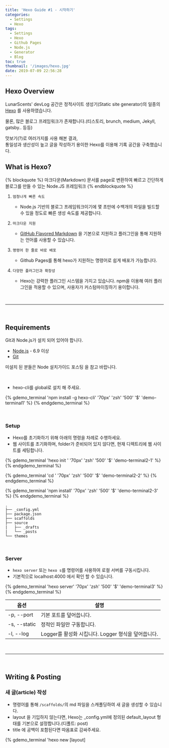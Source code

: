 ```yaml
---
title: 'Hexo Guide #1 - 시작하기'
categories:
  - Settings
  - Hexo
tags:
  - Settings
  - Hexo
  - Github Pages
  - Node.js
  - Generator
  - Blog
toc: true
thumbnail: '/images/hexo.jpg'
date: 2019-07-09 22:56:28
---
```


## Hexo Overview

LunarScents' devLog 공간은 정적사이트 생성기(Static site generator)의 일종의 [Hexo](https://hexo.io/) 를 사용하였습니다.

물론, 많은 블로그 프레임워크가 존재합니다.(티스토리, brunch, medium, Jekyll, gatsby.. 등등)

맛보기(?)로 여러가지를 사용 해본 결과,<br/>
통일성과 생산성이 높고 글을 작성하기 용이한 Hexo를 이용해 기록 공간을 구축했습니다.
<br/>

<!-- more -->

## What is Hexo?

{% blockquote %}
마크다운(Markdown) 문서를 page로 변환하여 빠르고 간단하게 블로그를 만들 수 있는 Node.JS 프레임워크
{% endblockquote %}

1.  `엄청나게 빠른 속도`  
	- Node.js 기반의 블로그 프레임워크이기에 몇 초만에 수백개의 파일을 빌드할 수 있을 정도로 빠른 생성 속도를 제공합니다.

2.  `마크다운 지원`  
	- [GitHub Flavored Markdown](https://github.github.com/gfm/) 을 기본으로 지원하고 플러그인을 통해 지원하는 언어를 사용할 수 있습니다.

3.  `명령어 한 줄로 바로 배포`  
	- Github Pages를 통해 hexo가 지원하는 명령어로 쉽게 배포가 가능합니다.

4.  `다양한 플러그인과 확장성`  
	- Hexo는 강력한 플러그인 시스템을 가지고 있습니다. npm을 이용해 여러 플러그인을 적용할 수 있으며, 사용자가 커스텀마이징하기 용이합니다.

<br/>

---

<br/>

## Requirements

Git과 Node.js가 설치 되어 있어야 합니다.

- [Node.js](https://nodejs.org/en/) - 6.9 이상  
- [Git](https://git-scm.com/)

미설치 된 분들은 Node 설치가이드 포스팅 을 참고 바랍니다.

<br/>

- hexo-cli를 global로 설치 해 주세요.

{% gdemo_terminal 'npm install -g hexo-cli' '70px' 'zsh' '500' '$' 'demo-terminal1' %}
{% endgdemo_terminal %}

<br/>

### Setup
- Hexo를 초기화하기 위해 아래의 명령을 차례로 수행하세요.
- 웹 사이트를 초기화하며, folder가 준비되어 있지 않다면, 현재 디렉트리에 웹 사이트를 세팅합니다.

{% gdemo_terminal 'hexo init <folder>' '70px' 'zsh' '500' '$' 'demo-terminal2-1' %}
{% endgdemo_terminal %}  <br/>

{% gdemo_terminal 'cd <folder>' '70px' 'zsh' '500' '$' 'demo-terminal2-2' %}
{% endgdemo_terminal %}  <br/>

{% gdemo_terminal 'npm install' '70px' 'zsh' '500' '$' 'demo-terminal2-3' %}
{% endgdemo_terminal %}


```
.
├── _config.yml
├── package.json
├── scaffolds
├── source
|   ├── _drafts
|   └── _posts
└── themes
```

<br/>


### Server
- `hexo server` 또는 `hexo s`를 명령어를 사용하여 로컬 서버를 구동시킵니다.
- 기본적으로 localhost:4000 에서 확인 할 수 있습니다.

{% gdemo_terminal 'hexo server' '70px' 'zsh' '500' '$' 'demo-terminal3' %}
{% endgdemo_terminal %}

| 옵션 | 설명 | 
| --- | --- | 
| -p, --port | 기본 포트를 덮어씁니다. |
| -s, --static | 정적인 파일만 구동합니다. |
| -l, --log | Logger를 활성화 시킵니다. Logger 형식을 덮어씁니다. |

<br/>

---

<br/>

## Writing & Posting  

### 새 글(article) 작성   
- 명령어를 통해 `/scaffolds/`의 md 파일을 스캐폴딩하여 새 글을 생성할 수 있습니다.
- layout 을 기입하지 않는다면, Hexo는 _config.yml에 정의된 default_layout 형태를 기본으로 설정합니다.(디폴트: post)
- title 에 공백이 포함된다면 따옴표로 감싸주세요.

{% gdemo_terminal 'hexo new [layout] <title>' '70px' 'zsh' '500' '$' 'demo-terminal4' %}
{% endgdemo_terminal %}


| 레이아웃 | 경로 | 
| --- | --- | 
| post | source/_posts |
| page | source |
| page | source/_drafts |


```terminal
.
└── source
   ├── _drafts
   └── _posts
      └── <title>.md
```  

<br/>

### Front-matter
- Front-matter는 파일 시작 시 YAML 또는 JSON 형태로 작성하여 게시물에 대한 환경 설정을 할 수 있습니다.

{% codeblock hello-lunarscents.md %}
---
title: Hello, LunarScents!
categories: 
  - Tools
tags: 
  - blog
  - Hexo
date: 2019-05-29 00:02:39
---
{% endcodeblock %}


| 설정 | 설명 | 기본 값 |
| --- | --- | --- | 
| layout | 레이아웃 |  |
| title | 타이틀 |  |
| date | 발행일 | 파일이 생성된 날짜 |
| updated | 갱신일 | 파일이 업로드된 날짜 |
| comments | 포스트에서 comment 기능을 사용할지 여부	true |  |
| tags | 태그 (page에서는 사용 불가능)	 |  |
| categories | 카테고리 (page에서는 사용 불가능)	 |  |
| permalink | 포스트의 기본 permalink를 override합니다.	 |  |

- 더 자세한 내용은 [Front-matter](https://hexo.io/docs/front-matter.html)에서 참고바랍니다.

<br/>

### Publish
- 작성한 내용을 배포합니다.
- draft 레이아웃을 이용하여 작성했다면 publish를 이용해 post 형태로 발행합니다.
{% gdemo_terminal 'hexo publish' '70px' 'zsh' '500' '$' 'demo-terminal5' %}
{% endgdemo_terminal %}

<br/>

### Generating
- `hexo generate` 또는 `hexo g`를 명령어를 사용하여 쉽고 빠르게 정적인 파일을 생성할 수 있습니다.
- public 폴더에서 생성된 파일들을 확인할 수 있습니다.
{% gdemo_terminal 'hexo generate' '70px' 'zsh' '500' '$' 'demo-terminal6' %}
{% endgdemo_terminal %}

<br/>

---

<br/>

## Deployment
- Generating으로 만들어진 정적 파일들을 원하는 서비스를 이용하여 배포 및 호스팅 할 수 있습니다.
    - [Github pages](https://pages.github.com/)
    - [Netlify](http://netlify.com/)
    - [Heroku](https://www.heroku.com/) 
    - [Amazon S3](https://aws.amazon.com/ko/s3/)

- 이 블로그는 Github Pages를 이용하여 운영되고 있습니다.

### Github 프로젝트 만들기
- Hexo 로 블로그를 생성하고 관리하기 위해서는 git repository가 2개 필요합니다.
    - 블로그 내 파일 및 리소스 저장 및 관리를 위한 Git Repository (blog 용)
    - 생성된 정적 파일로 블로그를 배포할 Git Repository (`<githubID>.github.io`) 

- [Github Repository 시작하기]() 를 참고해주세요.

<br/>

### Configuration
- Github 에 빌드된 결과물을 배포하기 위해서 [hexo-deployer-git](https://github.com/hexojs/hexo-deployer-git) 플러그인을 설치하기 바랍니다.
{% gdemo_terminal 'npm install hexo-deployer-git --save' '70px' 'zsh' '500' '$' 'demo-terminal7' %}
{% endgdemo_terminal %}

- 블로그의 전반적인 설정을 할 수 있는 _config.yml 파일을 수정해 주세요.
{% codeblock _config.yml %}
# Site
title: LunarScents's DevLog
subtitle: Hello, LunarScents!
description: The logging space of LunarScents.
keywords:
author: LunarScents
language: en
timezone: Asia/Seoul
<br/>
# URL
url: https://lunarscents.github.io //`<githubID>.github.io`
root: /
permalink: :year/:month/:day/:title/
permalink_defaults:
# Deployment
## Docs: https://hexo.io/docs/deployment.html
deploy:
  type: git
  repo: https://github.com/lunarscents/lunarscents.github.io.git // Github pages repository
  branch: master
{% endcodeblock %}
<br/>

### Deploy
{% gdemo_terminal 'hexo generate;hexo deploy;//hexo g -d' '70px' 'zsh' '500' '$' 'demo-terminal8' %}
{% endgdemo_terminal %}


- 배포가 되면, `https://<username>.github.io` 로 접속하여 확인할 수 있습니다.
- 여기서 배포한 것은 빌드한 결과물입니다. 작성한 포스트, 템플릿, 설정, 테마 파일 등은 앞서 만들었던 blog용 Git Repository에 연동하여 백업하시면 됩니다.

---

## Reference Site
- [Hexo 공식사이트](https://hexo.io/)
- [Hexo 한글 가이드](https://hexo.io/ko/docs/)
- [Alley의 블로그](https://alleyful.github.io/2019/07/07/tools/hexo/hexo-guide-01/)